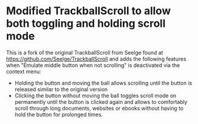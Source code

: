 Modified TrackballScroll to allow both toggling and holding scroll mode
===============

This is a fork of the original TrackballScroll from Seelge found at https://github.com/Seelge/TrackballScroll and adds the following features when "Emulate middle button when not scrolling" is deactivated via the context menu:

- Holding the button and moving the ball allows scrolling until the button is released similar to the original version
- Clicking the button without moving the ball toggles scroll mode on permanently until the button is clicked again and allows to comfortably scroll through long documents, websites or ebooks without having to hold the button for prolonged times.
